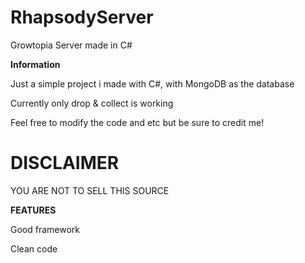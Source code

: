 # RhapsodyServer

Growtopia Server made in C#

**Information**

Just a simple project i made with C#, with MongoDB as the database

Currently only drop & collect is working

Feel free to modify the code and etc but be sure to credit me!

# DISCLAIMER
YOU ARE NOT TO SELL THIS SOURCE

**FEATURES**

Good framework

Clean code

